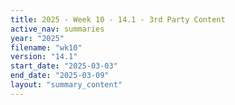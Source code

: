 ```yaml
---
title: 2025 - Week 10 - 14.1 - 3rd Party Content
active_nav: summaries
year: "2025"
filename: "wk10"
version: "14.1"
start_date: "2025-03-03"
end_date: "2025-03-09"
layout: "summary_content"
---
```

